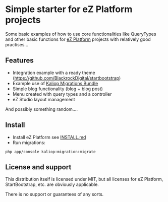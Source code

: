 # Simple starter for eZ Platform projects

Some basic examples of how to use core functionalities like QueryTypes and other basic functions for <a href="https://ezplatform.com/">eZ Platform</a> projects with relatively good practises...

## Features

 - Integration example with a ready theme (https://github.com/BlackrockDigital/startbootstrap)
 - Example use of <a href="https://www.symfony.fi/entry/introducing-the-kaliop-migrations-bundle-for-ez-platform-and-ez-publish">Kaliop Migrations Bundle</a>
 - Simple blog functionality (blog + blog post)
 - Menu created with query types and a controller
 - eZ Studio layout management

And possibly something random....

## Install

 - Install eZ Platform see [INSTALL.md](https://github.com/ezsystems/ezstudio/blob/master/INSTALL.md)
 - Run migrations:
 
 ```
 php app/console kaliop:migration:migrate
 ```

## License and support

This distribution itself is licensed under MIT, but all licenses for eZ Platform, StartBootstrap, etc. are obviously applicable. 

There is no support or guarantees of any sorts.